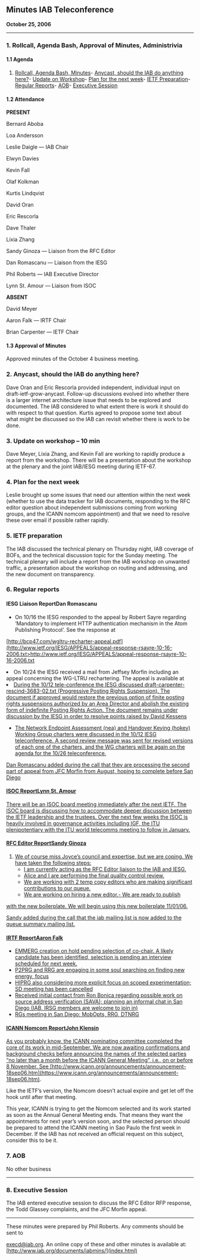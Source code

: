 
Minutes
IAB Teleconference
--------------------------


**October 25, 2006**




---


### 1. Rollcall, Agenda Bash, Approval of Minutes, Administrivia


#### 1.1 Agenda


1. [Rollcall, Agenda Bash, Minutes](#1)- [Anycast, should the IAB do anything here?](#2)- [Update on Workshop](#3)- [Plan for the next week](#4)- [IETF Preparation](#5)- [Regular Reports](#6)- [AOB](#7)- [Executive Session](#8)


#### 1.2 Attendance


**PRESENT**  

Bernard Aboba  

Loa Andersson  

Leslie Daigle — IAB Chair  

Elwyn Davies  

Kevin Fall  

Olaf Kolkman  

Kurtis Lindqvist  

David Oran  

Eric Rescorla  

Dave Thaler  

Lixia Zhang  

Sandy Ginoza — Liaison from the RFC Editor  

Dan Romascanu — Liaison from the IESG  

Phil Roberts — IAB Executive Director  

Lynn St. Amour — Liaison from ISOC


**ABSENT**  

David Meyer  

Aaron Falk — IRTF Chair  

Brian Carpenter — IETF Chair


#### 1.3 Approval of Minutes


Approved minutes of the October 4 business meeting.


### 2. Anycast, should the IAB do anything here?


Dave Oran and Eric Rescorla provided independent, individual input on draft-ietf-grow-anycast. Follow-up discussions evolved into whether there is a larger internet architecture issue that needs to be explored and documented. The IAB considered to what extent there is work it should do with respect to that question. Kurtis agreed to propose some text about what might be discussed so the IAB can revisit whether there is work to be done.


### 3. Update on workshop – 10 min


Dave Meyer, Lixia Zhang, and Kevin Fall are working to rapidly produce a report from the workshop. There will be a presentation about the workshop at the plenary and the joint IAB/IESG meeting during IETF-67.


### 4. Plan for the next week


Leslie brought up some issues that need our attention within the next week (whether to use the data tracker for IAB documents, responding to the RFC editor question about independent submissions coming from working groups, and the ICANN nomcom appointment) and that we need to resolve these over email if possible rather rapidly.


### 5. IETF preparation


The IAB discussed the technical plenary on Thursday night, IAB coverage of BOFs, and the technical discussion topic for the Sunday meeting. The technical plenary will include a report from the IAB workshop on unwanted traffic, a presentation about the workshop on routing and addressing, and the new document on transparency.


### 6. Regular reports


#### IESG Liaison ReportDan Romascanu


- On 10/16 the IESG responded to the appeal by Robert Sayre regarding ‘Mandatory to implement HTTP authentication mechanism in the Atom Publishing Protocol’. See the response at  

[http://bcp47.com/wgltru-recharter-appeal.pdf](http://www.ietf.org/IESG/APPEALS/appeal-response-rsayre-10-16-2006.txt>http://www.ietf.org/IESG/APPEALS/appeal-response-rsayre-10-16-2006.txt</a></p>
<p><li>On 10/24 the IESG received a mail from Jeffsey Morfin including an appeal concerning the WG-LTRU rechartering. The appeal is available at<br />
<a href=)(yet to show up on the IESG Web site)


2. During the 10/12 tele-conference the IESG discussed draft-carpenter-rescind-3683-02.txt (Progressive Posting Rights Suspension). The document if approved would restore the previous option of finite posting rights suspensions authorized by an Area Director and abolish the existing form of indefinite Posting Rights Action. The document remains under discussion by the IESG in order to resolve points raised by David Kessens
- The Network Endpoint Assessment (nea) and Handover Keying (hokey) Working Group charters were discussed in the 10/12 IESG teleconference. A second review message was sent for revised versions of each one of the charters, and the WG charters will be again on the agenda for the 10/26 teleconference.


Dan Romascanu added during the call that they are processing the second part of appeal from JFC Morfin from August, hoping to complete before San Diego


#### ISOC ReportLynn St. Amour


There will be an ISOC board meeting immediately after the next IETF. The ISOC board is discussing how to accommodate deeper discussion between the IETF leadership and the trustees. Over the next few weeks the ISOC is heavily involved in governance activities including IGF, the ITU plenipotentiary with the ITU world telecomms meeting to follow in January.


#### RFC Editor ReportSandy Ginoza


1. We of course miss Joyce’s council and expertise, but we are coping. We have taken the following steps:
	* I am currently acting as the RFC Editor liaison to the IAB and IESG.
	* Alice and I are performing the final quality control review.
	* We are working with 2 temp copy editors who are making significant contributions to our queue.
	* We are working on hiring a new editor.- We are ready to publish   

with the new boilerplate. We will begin using this new boilerplate 11/01/06.


Sandy added during the call that the iab mailing list is now added to the queue summary mailing list.


#### IRTF ReportAaron Falk


* EMMERG creation on hold pending selection of co-chair. A likely candidate has been identified, selection is pending an interview scheduled for next week.
* P2PRG and RRG are engaging in some soul searching on finding new energy, focus
* HIPRG also considering more explicit focus on scoped experimentation; SD meeting has been cancelled
* Received initial contact from Ron Bonica regarding possible work on source address verification (SAVA); planning an informal chat in San Diego (IAB, IRSG members are welcome to join in)
* RGs meeting in San Diego: MobOpts, RRG, DTNRG


#### ICANN Nomcom ReportJohn Klensin


As you probably know, the ICANN nominating committee completed the core of its work in mid-September. We are now awaiting confirmations and background checks before announcing the names of the selected parties “no later than a month before the ICANN General Meeting”, i.e., on or before 8 November. See [http://www.icann.org/announcements/announcement-18sep06.htm](https://www.icann.org/announcements/announcement-18sep06.htm).


Like the IETF’s version, the Nomcom doesn’t actual expire and get let off the hook until after that meeting.


This year, ICANN is trying to get the Nomcom selected and its work started as soon as the Annual General Meeting ends. That means they want the appointments for next year’s version soon, and the selected person should be prepared to attend the ICANN meeting in Sao Paulo the first week in December. If the IAB has not received an official request on this subject, consider this to be it.


### 7. AOB


No other business




---


### 8. Executive Session


The IAB entered executive session to discuss the RFC Editor RFP response, the Todd Glassey complaints, and the JFC Morfin appeal.




---


These minutes were prepared by Phil Roberts. Any comments should be sent to  

[execd@iab.org](mailto:execd@iab.org). An online copy of these and other minutes is available at:  [http://www.iab.org/documents/iabmins/](index.html)


